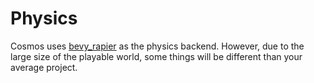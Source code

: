 # Physics

Cosmos uses [bevy_rapier](https://github.com/dimforge/bevy_rapier) as the physics backend. However, due to the large size of the playable world, some things will be different than your average project.